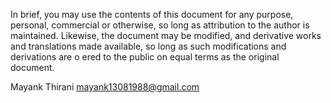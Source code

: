 In brief, you may use the contents of this document for any purpose, personal, commercial or otherwise, so long as attribution to the author is maintained. Likewise, the document may be modified, and derivative works and translations made available, so long as such modifications and derivations are o ered to the public on equal terms as the original document.

Mayank Thirani
mayank13081988@gmail.com